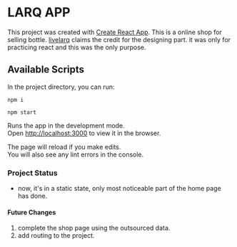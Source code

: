 # LARQ APP

This project was created with [Create React App](https://github.com/facebook/create-react-app).
This is a online shop for selling bottle. [livelarq](https://www.livelarq.com/) claims the credit for the designing part. it was only for practicing react and this was the only purpose.

## Available Scripts

In the project directory, you can run:

`npm i`

`npm start`

Runs the app in the development mode.\
Open [http://localhost:3000](http://localhost:3000) to view it in the browser.

The page will reload if you make edits.\
You will also see any lint errors in the console.

### Project Status

- now, it's in a static state, only most noticeable part of the home page has done.

#### Future Changes

1.  complete the shop page using the outsourced data.
2.  add routing to the project.
